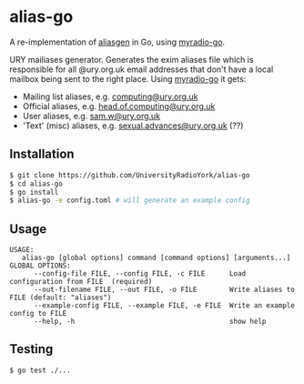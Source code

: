 alias-go
========

A re-implementation of [aliasgen](https://github.com/UniversityRadioYork/aliasgen) in Go, using [myradio-go](https://github.com/UniversityRadioYork/myradio-go).

URY mailiases generator.
Generates the exim aliases file which is responsible for all @ury.org.uk email addresses that don't have a local mailbox being sent to the right place. 
Using [myradio-go](https://github.com/UniversityRadioYork/myradio-go) it gets:
- Mailing list aliases, e.g. computing@ury.org.uk
- Official aliases, e.g. head.of.computing@ury.org.uk
- User aliases, e.g. sam.w@ury.org.uk
- 'Text' (misc) aliases, e.g. sexual.advances@ury.org.uk (??)

## Installation
```bash
$ git clone https://github.com/UniversityRadioYork/alias-go
$ cd alias-go
$ go install
$ alias-go -e config.toml # will generate an example config
```

## Usage
```
USAGE:
   alias-go [global options] command [command options] [arguments...]
GLOBAL OPTIONS:
      --config-file FILE, --config FILE, -c FILE      Load configuration from FILE  (required)
      --out-filename FILE, --out FILE, -o FILE        Write aliases to FILE (default: "aliases")
      --example-config FILE, --example FILE, -e FILE  Write an example config to FILE
      --help, -h                                      show help
```

## Testing
```bash
$ go test ./...
```